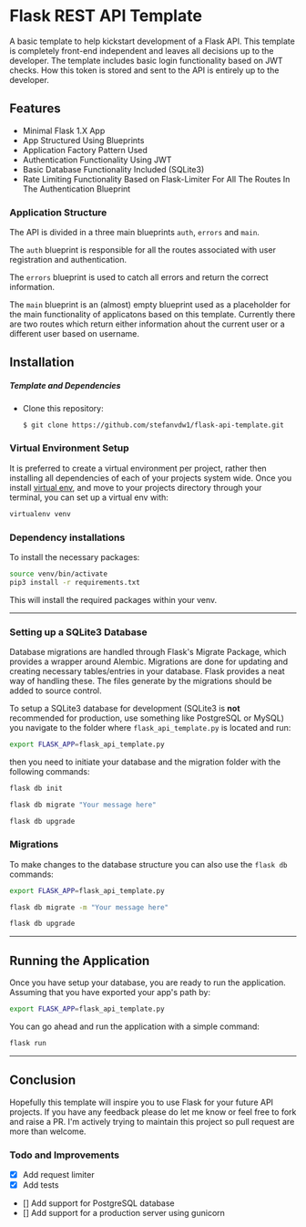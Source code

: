 # Flask REST API Template
A basic template to help kickstart development of a Flask API. This template is completely front-end independent and 
leaves all decisions up to the developer. The template includes basic login functionality based on JWT checks. How this 
token is stored and sent to the API is entirely up to the developer.

## Features
* Minimal Flask 1.X App
* App Structured Using Blueprints
* Application Factory Pattern Used
* Authentication Functionality Using JWT
* Basic Database Functionality Included (SQLite3)
* Rate Limiting Functionality Based on Flask-Limiter For All The Routes In The Authentication Blueprint


### Application Structure

The API is divided in a three main blueprints `auth`, `errors` and `main`.

The `auth` blueprint is responsible for all the routes associated with user registration and authentication.

The `errors` blueprint is used to catch all errors and return the correct information.

The `main` blueprint is an (almost) empty blueprint used as a placeholder for the main functionality of applicatons based on this template. Currently there are two routes which return either information ahout the current user or a different user based on username.

## Installation

##### Template and Dependencies

* Clone this repository:

	```
	$ git clone https://github.com/stefanvdw1/flask-api-template.git
	```

### Virtual Environment Setup

It is preferred to create a virtual environment per project, rather then installing all dependencies of each of your 
projects system wide. Once you install [virtual env](https://virtualenv.pypa.io/en/stable/installation/), and move to 
your projects directory through your terminal, you can set up a virtual env with:

```bash
virtualenv venv
```

### Dependency installations

To install the necessary packages:

```bash
source venv/bin/activate
pip3 install -r requirements.txt
```

This will install the required packages within your venv.

---

### Setting up a SQLite3 Database

Database migrations are handled through Flask's Migrate Package, which provides a wrapper around Alembic. Migrations are done for updating and creating necessary tables/entries in your database. Flask provides a neat way of handling these. The files generate by the migrations should be added to source control.

To setup a SQLite3 database for development (SQLite3 is **not** recommended for production, use something like PostgreSQL or MySQL) you navigate to the folder where `flask_api_template.py` is located and run:

```bash
export FLASK_APP=flask_api_template.py
```

then you need to initiate your database and the migration folder with the following commands:

```bash
flask db init
```

```bash
flask db migrate "Your message here"
```

```bash
flask db upgrade
```

### Migrations

To make changes to the database structure you can also use the `flask db` commands:

```bash
export FLASK_APP=flask_api_template.py
```

```bash
flask db migrate -m "Your message here"
```

```bash
flask db upgrade
```

---

## Running the Application

Once you have setup your database, you are ready to run the application.
Assuming that you have exported your app's path by:

```bash
export FLASK_APP=flask_api_template.py
```

You can go ahead and run the application with a simple command:

```bash
flask run
```

---

## Conclusion

Hopefully this template will inspire you to use Flask for your future API projects. If you have any feedback please do let me know or feel free to fork and raise a PR. I'm actively trying to maintain this project so pull request are more than welcome.

### Todo and Improvements

- [x] Add request limiter
- [x] Add tests
- [] Add support for PostgreSQL database
- [] Add support for a production server using gunicorn
